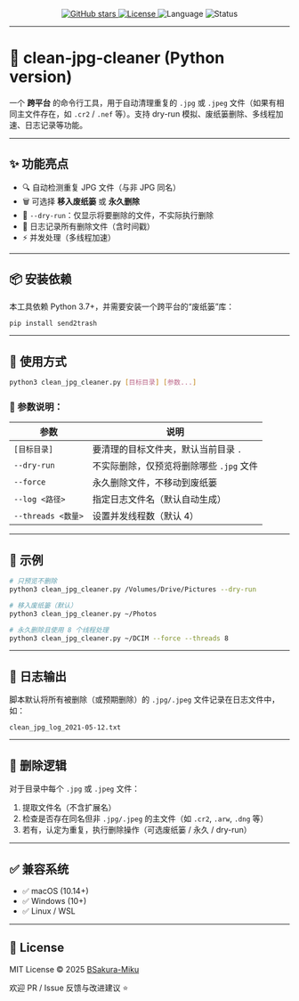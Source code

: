 <p align="center">
  <a href="https://github.com/BSakura-Miku/clean-jpg-cleaner/stargazers">
    <img src="https://img.shields.io/github/stars/BSakura-Miku/clean-jpg-cleaner?style=social" alt="GitHub stars">
  </a>
  <a href="https://github.com/BSakura-Miku/clean-jpg-cleaner/blob/main/LICENSE">
    <img src="https://img.shields.io/github/license/BSakura-Miku/clean-jpg-cleaner" alt="License">
  </a>
  <img src="https://img.shields.io/badge/language-shell-green.svg" alt="Language">
  <img src="https://img.shields.io/badge/status-active-brightgreen" alt="Status">
</p>

---
# 🧹 clean-jpg-cleaner (Python version)

一个 **跨平台** 的命令行工具，用于自动清理重复的 `.jpg` 或 `.jpeg` 文件（如果有相同主文件存在，如 `.cr2` / `.nef` 等）。支持 dry-run 模拟、废纸篓删除、多线程加速、日志记录等功能。

---

## ✨ 功能亮点

- 🔍 自动检测重复 JPG 文件（与非 JPG 同名）
- 🗑️ 可选择 **移入废纸篓** 或 **永久删除**
- 🤖 `--dry-run`：仅显示将要删除的文件，不实际执行删除
- 📝 日志记录所有删除文件（含时间戳）
- ⚡ 并发处理（多线程加速）

---

## 📦 安装依赖

本工具依赖 Python 3.7+，并需要安装一个跨平台的“废纸篓”库：

```bash
pip install send2trash
```

---

## 🚀 使用方式

```bash
python3 clean_jpg_cleaner.py [目标目录] [参数...]
```

### 📌 参数说明：

| 参数             | 说明 |
|------------------|------|
| `[目标目录]`      | 要清理的目标文件夹，默认当前目录 `.` |
| `--dry-run`       | 不实际删除，仅预览将删除哪些 `.jpg` 文件 |
| `--force`         | 永久删除文件，不移动到废纸篓 |
| `--log <路径>`    | 指定日志文件名（默认自动生成） |
| `--threads <数量>`| 设置并发线程数（默认 4） |

---

## 🧪 示例

```bash
# 只预览不删除
python3 clean_jpg_cleaner.py /Volumes/Drive/Pictures --dry-run

# 移入废纸篓（默认）
python3 clean_jpg_cleaner.py ~/Photos

# 永久删除且使用 8 个线程处理
python3 clean_jpg_cleaner.py ~/DCIM --force --threads 8
```

---

## 📝 日志输出

脚本默认将所有被删除（或预期删除）的 `.jpg/.jpeg` 文件记录在日志文件中，如：

```
clean_jpg_log_2021-05-12.txt
```

---

## 🧾 删除逻辑

对于目录中每个 `.jpg` 或 `.jpeg` 文件：

1. 提取文件名（不含扩展名）
2. 检查是否存在同名但非 `.jpg/.jpeg` 的主文件（如 `.cr2`, `.arw`, `.dng` 等）
3. 若有，认定为重复，执行删除操作（可选废纸篓 / 永久 / dry-run）

---

## ✅ 兼容系统

- ✅ macOS (10.14+)
- ✅ Windows (10+)
- ✅ Linux / WSL

---

## 📄 License

MIT License © 2025 [BSakura-Miku](https://github.com/BSakura-Miku)

欢迎 PR / Issue 反馈与改进建议 ⭐️
